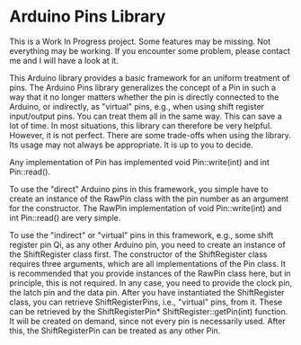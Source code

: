 Arduino Pins Library
====================

This is a Work In Progress project. Some features may be missing. Not everything may be working. If you encounter some problem, please contact me and I will have a look at it.

This Arduino library provides a basic framework for an uniform treatment of pins. 
The Arduino Pins library generalizes the concept of a Pin in such a way that it no longer matters whether the
pin is directly connected to the Arduino, or indirectly, as "virtual" pins, e.g., when using shift register input/output pins.
You can treat them all in the same way. This can save a lot of time. In most situations, this library can therefore be very helpful.
However, it is not perfect. There are some trade-offs when using the library. Its usage may not always be appropriate. It is up to you to decide.

Any implementation of Pin has implemented void Pin::write(int) and int Pin::read().

To use the "direct" Arduino pins in this framework, you simple have to create an instance of the RawPin class with the pin number as an argument for the constructor.
The RawPin implementation of void Pin::write(int) and int Pin::read() are very simple.

To use the "indirect" or "virtual" pins in this framework, e.g., some shift register pin Qi, as any other Arduino pin, you need to create an instance of the
ShiftRegister class first. The constructor of the ShiftRegister class requires three arguments, which are all implementations of the Pin class. It is recommended
that you provide instances of the RawPin class here, but in principle, this is not required. In any case, you need to provide the clock pin, the latch pin
and the data pin. After you have instantiated the ShiftRegister class, you can retrieve ShiftRegisterPins, i.e., "virtual" pins, from it. 
These can be retrieved by the ShiftRegisterPin* ShiftRegister::getPin(int) function. It will be created on demand, since not every pin is necessarily used.
After this, the ShiftRegisterPin can be treated as any other Pin. 